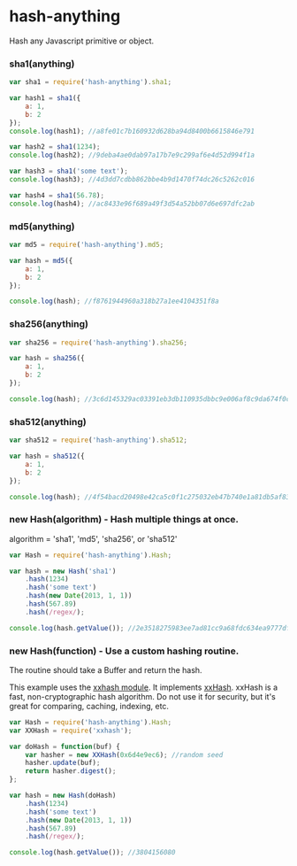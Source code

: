 # hash-anything
Hash any Javascript primitive or object.

### sha1(anything)
```javascript
var sha1 = require('hash-anything').sha1;

var hash1 = sha1({
    a: 1,
    b: 2
});
console.log(hash1); //a8fe01c7b160932d628ba94d8400b6615846e791

var hash2 = sha1(1234);
console.log(hash2); //9deba4ae0dab97a17b7e9c299af6e4d52d994f1a

var hash3 = sha1('some text');
console.log(hash3); //4d3dd7cdbb862bbe4b9d1470f74dc26c5262c016

var hash4 = sha1(56.78);
console.log(hash4); //ac8433e96f689a49f3d54a52bb07d6e697dfc2ab
```

### md5(anything)
```javascript
var md5 = require('hash-anything').md5;

var hash = md5({
    a: 1,
    b: 2
});

console.log(hash); //f8761944960a318b27a1ee4104351f8a
```

### sha256(anything)
```javascript
var sha256 = require('hash-anything').sha256;

var hash = sha256({
    a: 1,
    b: 2
});

console.log(hash); //3c6d145329ac03391eb3db110935dbbc9e006af8c9da674f0c01b2c0e04f1fa6
```

### sha512(anything)
```javascript
var sha512 = require('hash-anything').sha512;

var hash = sha512({
    a: 1,
    b: 2
});

console.log(hash); //4f54bacd20498e42ca5c0f1c275032eb47b740e1a81db5af835d6310fc6b92ff678d09a9cb15c12e3f8780886c91c8ea242bd28de60618af8dd9b70620746fb6
```

### new Hash(algorithm) - Hash multiple things at once.
algorithm = 'sha1', 'md5', 'sha256', or 'sha512'
```javascript
var Hash = require('hash-anything').Hash;

var hash = new Hash('sha1')
    .hash(1234)
    .hash('some text')
    .hash(new Date(2013, 1, 1))
    .hash(567.89)
    .hash(/regex/);

console.log(hash.getValue()); //2e3518275983ee7ad81cc9a68fdc634ea9777dfc
```

### new Hash(function) - Use a custom hashing routine.
The routine should take a Buffer and return the hash.

This example uses the [xxhash module](https://github.com/mscdex/node-xxhash). It implements [xxHash](https://github.com/Cyan4973/xxHash). xxHash is a fast, non-cryptographic hash algorithm. Do not use it for security, but it's great for comparing, caching, indexing, etc.
```javascript
var Hash = require('hash-anything').Hash;
var XXHash = require('xxhash');

var doHash = function(buf) {
    var hasher = new XXHash(0x6d4e9ec6); //random seed
    hasher.update(buf);
    return hasher.digest();
};

var hash = new Hash(doHash)
    .hash(1234)
    .hash('some text')
    .hash(new Date(2013, 1, 1))
    .hash(567.89)
    .hash(/regex/);

console.log(hash.getValue()); //3804156080
```
